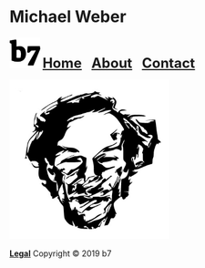 # Michael Weber
<img alt="b7" width="54" height="54" src="b7.svg"> <strong><font size="5"><a href="https://b7.github.io">Home</a> &nbsp; <a href="https://b7.github.io/about">About</a> &nbsp; <a href="https://b7.github.io/contact">Contact</a></font></strong>

<img alt="b7" width="280" height="280" src="Michael-Weber.jpg">

<strong><a href="https://b7.github.io/legal">Legal</a></strong> Copyright © 2019 b7
